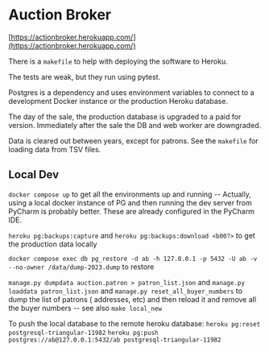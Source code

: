 # Auction Broker

[https://actionbroker.herokuapp.com/](https://actionbroker.herokuapp.com/)

There is a `makefile` to help with deploying the software to Heroku.

The tests are weak, but they run using pytest.

Postgres is a dependency and uses environment variables to connect
to a development Docker instance or the production Heroku database.

The day of the sale, the production database is upgraded to a paid
for version.  Immediately after the sale the DB and web worker are
downgraded.

Data is cleared out between years, except for patrons.  See the
`makefile` for loading data from TSV files.


## Local Dev

`docker compose up` to get all the environments up and running -- Actually, using a local docker instance of PG and then
running the dev server from PyCharm is probably better.  These are already configured in the PyCharm IDE.

`heroku pg:backups:capture` and `heroku pg:backups:download <b00?>` 
to get the production data locally

`docker compose exec db pg_restore -d ab -h 127.0.0.1 -p 5432 -U ab -v --no-owner /data/dump-2023.dump`
to restore

`manage.py dumpdata auction.patron > patron_list.json`
and `manage.py loaddata patron_list.json` and `manage.py reset_all_buyer_numbers` to dump the list of patrons (
addresses, etc) and then reload it and remove all the buyer numbers -- see also `make local_new`


To push the local database to the remote heroku database: 
    `heroku pg:reset postgresql-triangular-11982`
    `heroku pg:push postgres://ab@127.0.0.1:5432/ab postgresql-triangular-11982`